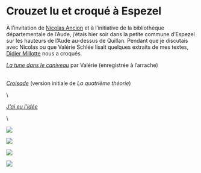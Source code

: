 # Crouzet lu et croqué à Espezel

À l’invitation de [Nicolas Ancion](http://www.nicolasancion.com/) et à l’initiative de la bibliothèque départementale de l’Aude, j’étais hier soir dans la petite commune d’Espezel sur les hauteurs de l’Aude au-dessus de Quillan. Pendant que je discutais avec Nicolas ou que Valérie Schlée lisait quelques extraits de mes textes, [Didier Millotte](http://dimillotteblog.blogspot.com/) nous a croqués.<span id="more-20107"></span>

[*La tune dans le caniveau*](https://tcrouzet.com/tune-caniveau/) par Valérie (enregistrée à l’arrache)

\
[*Croisade*](https://tcrouzet.com/la-quatrieme-theorie/) (version initiale de *La quatrième théorie*)

\

[*J’ai eu l’idée*](https://tcrouzet.com/id/)

\

![](https://tcrouzet.com/images_tc/2010/11/espezel.jpg)

![](https://tcrouzet.com/images_tc/2010/11/espezel2.jpg)

![](https://tcrouzet.com/images_tc/2010/11/espezel3.jpg)

![](https://tcrouzet.com/images_tc/2010/11/espezel4.jpg)